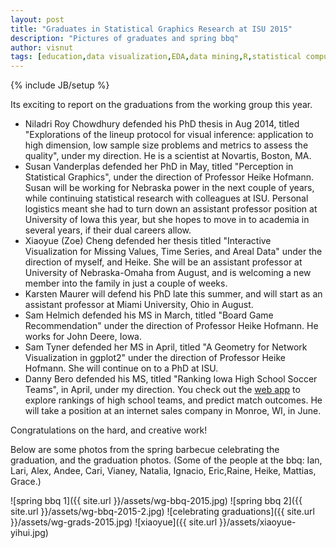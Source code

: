 ```yaml
---
layout: post
title: "Graduates in Statistical Graphics Research at ISU 2015"
description: "Pictures of graduates and spring bbq"
author: visnut
tags: [education,data visualization,EDA,data mining,R,statistical computing,statistical graphics,interactive graphics, sports statistics]
---
```

{% include JB/setup %}

Its exciting to report on the graduations from the working group this year. 

- Niladri Roy Chowdhury defended his PhD thesis in Aug 2014, titled "Explorations of the lineup protocol for visual inference: application to high dimension, low sample size problems and metrics to assess the quality", under my direction. He is a scientist at Novartis, Boston, MA.
- Susan Vanderplas defended her PhD in May, titled "Perception in Statistical Graphics", under the direction of Professor Heike Hofmann. Susan will be working for Nebraska power in the next couple of years, while continuing statistical research with colleagues at ISU. Personal logistics meant she had to turn down an assistant professor position at University of Iowa this year, but she hopes to move in to academia in several years, if their dual careers allow.   
- Xiaoyue (Zoe) Cheng defended her thesis titled "Interactive Visualization for Missing Values, Time Series, and Areal Data" under the direction of myself, and Heike. She will be an assistant professor at University of Nebraska-Omaha from August, and is welcoming a new member into the family in just a couple of weeks. 
- Karsten Maurer will defend his PhD late this summer, and will start as an assistant professor at Miami University, Ohio in August.
- Sam Helmich defended his MS in March, titled "Board Game Recommendation" under the direction of Professor Heike Hofmann. He works for John Deere, Iowa. 
- Sam Tyner defended her MS in April, titled "A Geometry for Network Visualization in ggplot2" under the direction of Professor Heike Hofmann. She will continue on to a PhD at ISU.
- Danny Bero defended his MS, titled "Ranking Iowa High School Soccer Teams", in April, under my direction. You check out the [web app](https://berodaniel.shinyapps.io/rankings_app) to explore rankings of high school teams, and predict match outcomes. He will take a position at an internet sales company in Monroe, WI, in June.

Congratulations on the hard, and creative work!

Below are some photos from the spring barbecue celebrating the graduation, and the graduation photos. (Some of the people at the bbq: Ian, Lari, Alex, Andee, Cari, Vianey, Natalia, Ignacio, Eric,Raine, Heike, Mattias, Grace.)

![spring bbq 1]({{ site.url }}/assets/wg-bbq-2015.jpg)
![spring bbq 2]({{ site.url }}/assets/wg-bbq-2015-2.jpg)
![celebrating graduations]({{ site.url }}/assets/wg-grads-2015.jpg)
![xiaoyue]({{ site.url }}/assets/xiaoyue-yihui.jpg)




